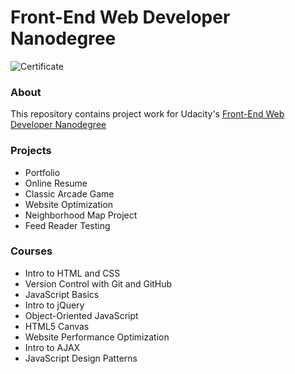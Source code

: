 # Front-End Web Developer Nanodegree

![Certificate](https://cloud.githubusercontent.com/assets/10285005/22358428/224a1af0-e493-11e6-9f7c-84d53a607e6c.jpg)

### About
This repository contains project work for Udacity's [Front-End Web Developer Nanodegree](https://www.udacity.com/course/nd001)

### Projects
- Portfolio
- Online Resume
- Classic Arcade Game
- Website Optimization
- Neighborhood Map Project
- Feed Reader Testing

### Courses
- Intro to HTML and CSS
- Version Control with Git and GitHub
- JavaScript Basics
- Intro to jQuery
- Object-Oriented JavaScript
- HTML5 Canvas
- Website Performance Optimization
- Intro to AJAX
- JavaScript Design Patterns
